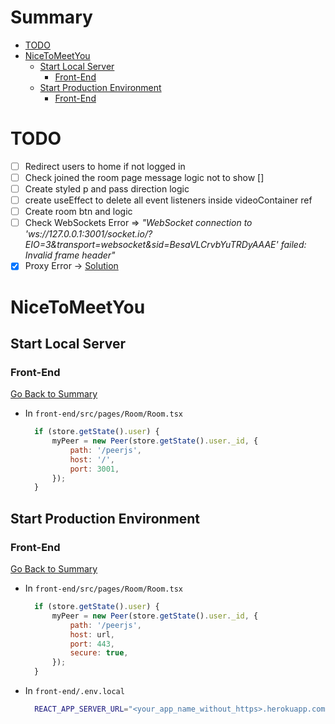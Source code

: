 <h1 id='summary'>Summary</h1>

- [TODO](#todo)
- [NiceToMeetYou](#nicetomeetyou)
  - [Start Local Server](#start-local-server)
    - [Front-End](#front-end)
  - [Start Production Environment](#start-production-environment)
    - [Front-End](#front-end-1)

# TODO

- [ ] Redirect users to home if not logged in
- [ ] Check joined the room page message logic not to show []
- [ ] Create styled p and pass direction logic
- [ ] create useEffect to delete all event listeners inside videoContainer ref
- [ ] Create room btn and logic
- [ ] Check WebSockets Error => _"WebSocket connection to 'ws://127.0.0.1:3001/socket.io/?EIO=3&transport=websocket&sid=BesaVLCrvbYuTRDyAAAE' failed: Invalid frame header"_
- [x] Proxy Error -> [Solution](https://medium.com/@bryantjiminson/solving-proxy-error-could-not-proxy-request-xxx-from-yyy-from-local-reactjs-app-to-nodejs-app-f28f3548afb9)

# NiceToMeetYou

## Start Local Server

### Front-End

[Go Back to Summary](#summary)

- In `front-end/src/pages/Room/Room.tsx`

  ```JavaScript
    if (store.getState().user) {
        myPeer = new Peer(store.getState().user._id, {
            path: '/peerjs',
            host: '/',
            port: 3001,
        });
    }
  ```

## Start Production Environment

### Front-End

[Go Back to Summary](#summary)

- In `front-end/src/pages/Room/Room.tsx`

  ```JavaScript
    if (store.getState().user) {
        myPeer = new Peer(store.getState().user._id, {
            path: '/peerjs',
            host: url,
            port: 443,
            secure: true,
        });
    }
  ```

- In `front-end/.env.local`

  ```Bash
    REACT_APP_SERVER_URL="<your_app_name_without_https>.herokuapp.com"
  ```
